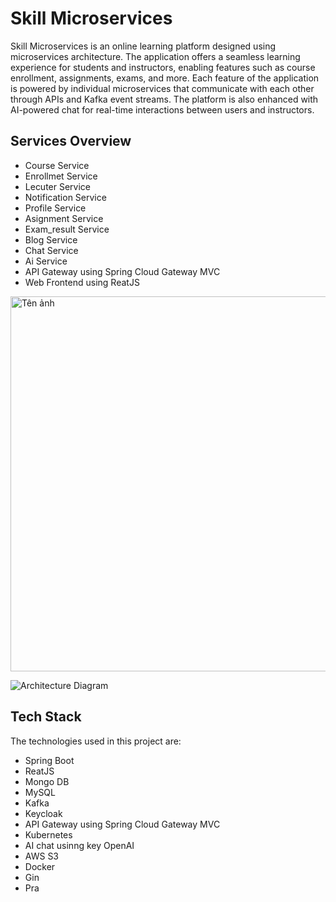 # Skill Microservices
Skill Microservices is an online learning platform designed using microservices architecture. The application offers a seamless learning experience for students and instructors, enabling features such as course enrollment, assignments, exams, and more. Each feature of the application is powered by individual microservices that communicate with each other through APIs and Kafka event streams. The platform is also enhanced with AI-powered chat for real-time interactions between users and instructors.

## Services Overview
- Course Service
- Enrollmet Service 
- Lecuter Service
- Notification Service
- Profile Service
- Asignment Service
- Exam_result  Service
- Blog Service
- Chat Service
- Ai Service
- API Gateway using Spring Cloud Gateway MVC
- Web Frontend using ReatJS

 
 <img src="[[URL_ẢNH](https://i.imgur.com/xyz123.png](https://imgur.com/a/9w7uV9](https://imgur.com/Az3XXbq)l)" alt="Tên ảnh" width="600"/>

 ![Architecture Diagram]([https://i.imgur.com/xyz123.png](https://imgur.com/a/9w7uV9l))


## Tech Stack
The technologies used in this project are:
- Spring Boot
- ReatJS
- Mongo DB
- MySQL
- Kafka
- Keycloak
- API Gateway using Spring Cloud Gateway MVC
- Kubernetes
- AI chat usinng key OpenAI
- AWS S3
- Docker
- Gin
- Pra
